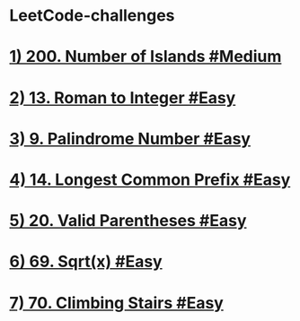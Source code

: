# LeetCode-challenges
 # [1) 200. Number of Islands    #Medium](https://leetcode.com/problems/number-of-islands/)
 # [2) 13. Roman to Integer    #Easy](https://leetcode.com/problems/roman-to-integer/)
 # [3) 9. Palindrome Number    #Easy](https://leetcode.com/problems/palindrome-number/)
 # [4) 14. Longest Common Prefix #Easy](https://leetcode.com/problems/longest-common-prefix/)
 # [5) 20. Valid Parentheses #Easy](https://leetcode.com/problems/valid-parentheses/)
 # [6) 69. Sqrt(x) #Easy](https://leetcode.com/problems/sqrtx/)
 # [7) 70. Climbing Stairs #Easy](https://leetcode.com/problems/climbing-stairs/)
 

 
